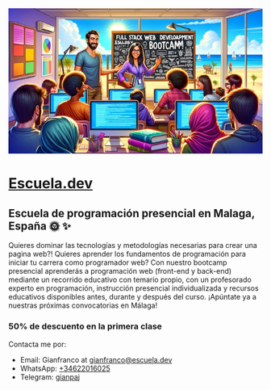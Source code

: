 <img style="width:100%, height: auto" src="https://github.com/Escuela-dev/.github/blob/main/coding-school-chatgpt-dec-28-small.jpeg" />

# <a href="https://escuela.dev">Escuela.dev</a>

## Escuela de programación presencial en Malaga, España 🌞 :sparkles:

Quieres dominar las tecnologías y metodologías necesarias para crear una pagina web?! Quieres aprender los fundamentos de programación para iniciar tu carrera como programador web? Con nuestro bootcamp presencial aprenderás a programación web (front-end y back-end) mediante un recorrido educativo con temario propio, con un profesorado experto en programación, instrucción presencial individualizada y recursos educativos disponibles antes, durante y después del curso. ¡Apúntate ya a nuestras próximas convocatorias en Málaga!

### 50% de descuento en la primera clase

Contacta me por:

- Email: Gianfranco at <gianfranco@escuela.dev>
- WhatsApp: <a href="https://wa.me/+34622016025">+34622016025</a>
- Telegram: <a href="https://t.me/gianpaj">gianpaj</a>
